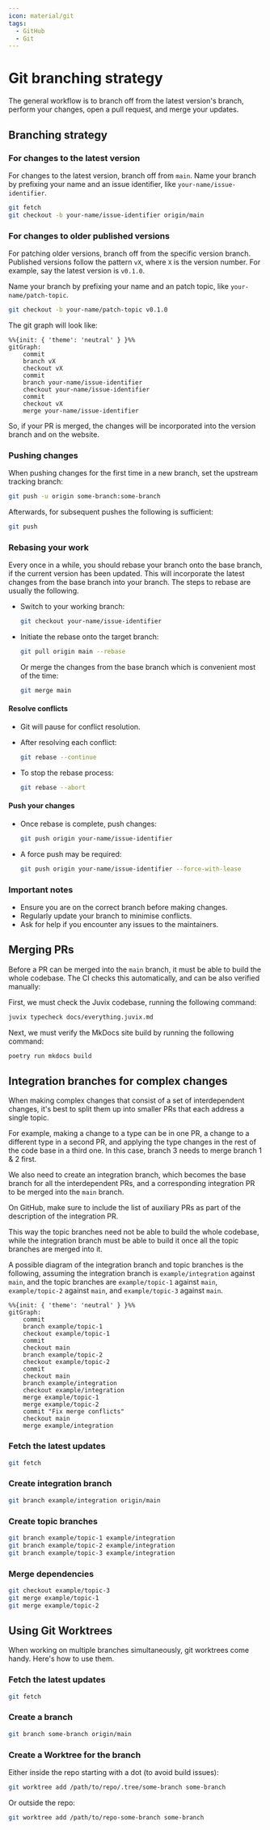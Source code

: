 ```yaml
---
icon: material/git
tags:
  - GitHub
  - Git
---
```


# Git branching strategy

The general workflow is to branch off from the latest version's branch, perform
your changes, open a pull request, and merge your updates.

## Branching strategy

### For changes to the latest version

For changes to the latest version, branch off from `main`. Name your branch by
prefixing your name and an issue identifier, like `your-name/issue-identifier`.

```bash
git fetch
git checkout -b your-name/issue-identifier origin/main
```

### For changes to older published versions

For patching older versions, branch off from the specific version branch.
Published versions follow the pattern `vX`, where `X` is the version number.
For example, say the latest version is `v0.1.0`.

Name your branch by prefixing your name and an patch topic, like
`your-name/patch-topic`.

```bash
git checkout -b your-name/patch-topic v0.1.0
```

The git graph will look like:

```mermaid
%%{init: { 'theme': 'neutral' } }%%
gitGraph:
    commit
    branch vX
    checkout vX
    commit
    branch your-name/issue-identifier
    checkout your-name/issue-identifier
    commit
    checkout vX
    merge your-name/issue-identifier
```

So, if your PR is merged, the changes will be incorporated into the version
branch and on the website.

### Pushing changes

When pushing changes for the first time in a new branch, set the upstream tracking branch:

```bash
git push -u origin some-branch:some-branch
```

Afterwards, for subsequent pushes the following is sufficient:
```bash
git push
```

### Rebasing your work

Every once in a while, you should rebase your branch onto the base branch,
if the current version has been updated. This will incorporate the latest
changes from the base branch into your branch. The steps to rebase are usually
the following.

- Switch to your working branch:

    ```bash
    git checkout your-name/issue-identifier
    ```

- Initiate the rebase onto the target branch:

    ```bash
    git pull origin main --rebase
    ```

    Or merge the changes from the base branch which is convenient most of the
    time:

    ```bash
    git merge main
    ```

#### Resolve conflicts

- Git will pause for conflict resolution.
- After resolving each conflict:

  ```bash
  git rebase --continue
  ```

- To stop the rebase process:

  ```bash
  git rebase --abort
  ```

#### Push your changes

- Once rebase is complete, push changes:

    ```bash
    git push origin your-name/issue-identifier
    ```

- A force push may be required:

    ```bash
    git push origin your-name/issue-identifier --force-with-lease
    ```

### Important notes

- Ensure you are on the correct branch before making changes.
- Regularly update your branch to minimise conflicts.
- Ask for help if you encounter any issues to the maintainers.

## Merging PRs

Before a PR can be merged into the `main` branch, it must be able to build the whole codebase.
The CI checks this automatically, and can be also verified manually:

First, we must check the Juvix codebase, running the following command:

```bash
juvix typecheck docs/everything.juvix.md
```

Next, we must verify the MkDocs site build by running the following command:

```bash
poetry run mkdocs build
```

## Integration branches for complex changes

When making complex changes that consist of a set of interdependent changes,
it's best to split them up into smaller PRs that each address a single topic.

For example, making a change to a type can be in one PR,
a change to a different type in a second PR,
and applying the type changes in the rest of the code base in a third one.
In this case, branch 3 needs to merge branch 1 & 2 first.

We also need to create an integration branch,
which becomes the base branch for all the interdependent PRs,
and a corresponding integration PR to be merged into the `main` branch.

On GitHub, make sure to include the list of auxiliary PRs as part of the description of the integration PR.

This way the topic branches need not be able to build the whole codebase, while
the integration branch must be able to build it once all the topic branches are
merged into it.

A possible diagram of the integration branch and topic branches is the following,
assuming the integration branch is `example/integration` against `main`, and the
topic branches are `example/topic-1` against `main`, `example/topic-2` against
`main`, and `example/topic-3` against `main`.

```mermaid
%%{init: { 'theme': 'neutral' } }%%
gitGraph:
    commit
    branch example/topic-1
    checkout example/topic-1
    commit
    checkout main
    branch example/topic-2
    checkout example/topic-2
    commit
    checkout main
    branch example/integration
    checkout example/integration
    merge example/topic-1
    merge example/topic-2
    commit "Fix merge conflicts"
    checkout main
    merge example/integration
```

### Fetch the latest updates

```bash
git fetch
```

### Create integration branch

```bash
git branch example/integration origin/main
```

### Create topic branches

```bash
git branch example/topic-1 example/integration
git branch example/topic-2 example/integration
git branch example/topic-3 example/integration
```

### Merge dependencies

```bash
git checkout example/topic-3
git merge example/topic-1
git merge example/topic-2
```

## Using Git Worktrees

When working on multiple branches simultaneously, git worktrees come handy.
Here's how to use them.

### Fetch the latest updates

```bash
git fetch
```

### Create a branch

```bash
git branch some-branch origin/main
```

### Create a Worktree for the branch

Either inside the repo starting with a dot (to avoid build issues):
```bash
git worktree add /path/to/repo/.tree/some-branch some-branch
```

Or outside the repo:
```bash
git worktree add /path/to/repo-some-branch some-branch
```
